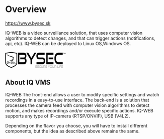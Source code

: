 # Overview

https://www.bysec.sk

IQ-WEB is a video surveillance solution, that uses computer vision algorithms to detect changes, and that can trigger actions (notifications, api, etc). IQ-WEB can be deployed to  Linux OS,Windows OS.




![alt text](https://github.com/Sirendium/iqweb/blob/master/Images/Logo_w.png?raw=true)


## About IQ VMS

IQ-WEB The front-end allows a user to modify specific settings and watch recordings in a easy-to-use interface. The back-end is a solution that processes the camera feed with computer vision algorithms to detect motion, and makes recordings and/or execute specific actions. IQ-WEB supports any type of IP-camera (RTSP/ONVIF), USB (V4L2).

Depending on the flavor you choose, you will have to install different components, but the idea as described above remains the same. 

